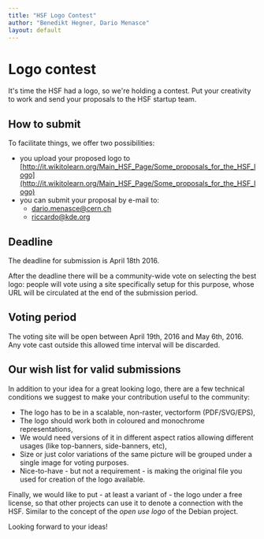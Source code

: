 ```yaml
---
title: "HSF Logo Contest"
author: "Benedikt Hegner, Dario Menasce"
layout: default
---
```


# Logo contest

It's time the HSF had a logo, so we're holding a contest. Put your creativity to work and send your proposals to the HSF startup team. 

## How to submit

To facilitate things, we offer two possibilities:

* you upload your proposed logo to [http://it.wikitolearn.org/Main_HSF_Page/Some_proposals_for_the_HSF_logo](http://it.wikitolearn.org/Main_HSF_Page/Some_proposals_for_the_HSF_logo)
* you can submit your proposal by e-mail to:
  * dario.menasce@cern.ch
  * riccardo@kde.org

## Deadline

The deadline for submission is April 18th 2016.

After the deadline there will be a community-wide vote on selecting the best logo: people will vote using a site
specifically setup for this purpose, whose URL will be circulated at the end of the submission period.

## Voting period

The voting site will be open between April 19th, 2016 and May 6th, 2016.
Any vote cast outside this allowed time interval will be discarded.

## Our wish list for valid submissions

In addition to your idea for a great looking logo, there are a few technical conditions we suggest to make your contribution useful to the community:

  * The logo has to be in a scalable, non-raster, vectorform (PDF/SVG/EPS),
  * The logo should work both in coloured and monochrome representations,
  * We would need versions of it in different aspect ratios allowing different usages (like top-banners, side-banners, etc),
  * Size or just color variations of the same picture will be grouped under a single
image for voting purposes.
  * Nice-to-have - but not a requirement - is making the original file you used for creation of the logo available.

Finally, we would like to put - at least a variant of - the logo under a free license, so that other projects can use it to denote a connection with the HSF. Similar to the concept of the *open use logo* of the Debian project.

Looking forward to your ideas!
